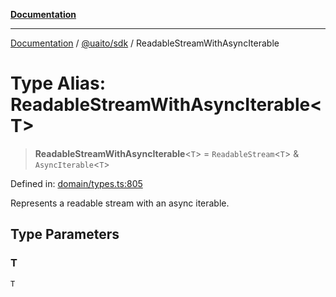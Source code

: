 [**Documentation**](../../../README.md)

***

[Documentation](../../../README.md) / [@uaito/sdk](../README.md) / ReadableStreamWithAsyncIterable

# Type Alias: ReadableStreamWithAsyncIterable\<T\>

> **ReadableStreamWithAsyncIterable**\<`T`\> = `ReadableStream`\<`T`\> & `AsyncIterable`\<`T`\>

Defined in: [domain/types.ts:805](https://github.com/elribonazo/uaito/blob/105ccfc9cbfb60788b2df8f5af6264d141e7347a/packages/sdk/src/domain/types.ts#L805)

Represents a readable stream with an async iterable.

## Type Parameters

### T

`T`
